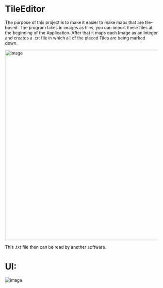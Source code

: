 # TileEditor
The purpose of this project is to make it easier to make maps that are tile-based.
The program takes in images as tiles, you can import these files at the beginning of the Application.
After that it maps each Image as an Integer and creates a .txt file in which all of the placed Tiles
are being marked down.

<img width="627" alt="image" src="https://github.com/MonsterLuni/TileEditor/assets/126267389/40f26bd7-6ea8-448a-aa5a-6a5903d89abc">

This .txt file then can be read by another software.

# UI:
![image](https://github.com/MonsterLuni/TileEditor/assets/126267389/52b571c3-9a0e-4edc-a181-f10035bf1ea4)
